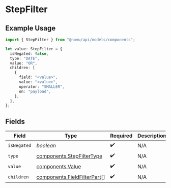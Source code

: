 # StepFilter

## Example Usage

```typescript
import { StepFilter } from "@novu/api/models/components";

let value: StepFilter = {
  isNegated: false,
  type: "DATE",
  value: "OR",
  children: [
    {
      field: "<value>",
      value: "<value>",
      operator: "SMALLER",
      on: "payload",
    },
  ],
};
```

## Fields

| Field                                                                      | Type                                                                       | Required                                                                   | Description                                                                |
| -------------------------------------------------------------------------- | -------------------------------------------------------------------------- | -------------------------------------------------------------------------- | -------------------------------------------------------------------------- |
| `isNegated`                                                                | *boolean*                                                                  | :heavy_check_mark:                                                         | N/A                                                                        |
| `type`                                                                     | [components.StepFilterType](../../models/components/stepfiltertype.md)     | :heavy_check_mark:                                                         | N/A                                                                        |
| `value`                                                                    | [components.Value](../../models/components/value.md)                       | :heavy_check_mark:                                                         | N/A                                                                        |
| `children`                                                                 | [components.FieldFilterPart](../../models/components/fieldfilterpart.md)[] | :heavy_check_mark:                                                         | N/A                                                                        |